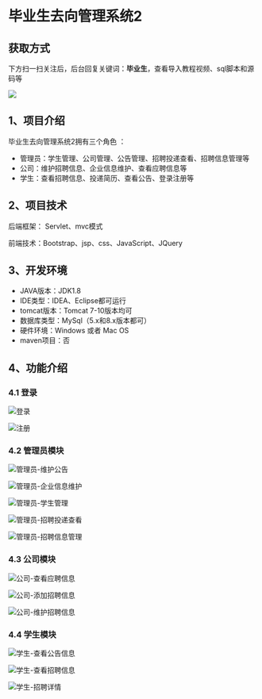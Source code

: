 # 毕业生去向管理系统2

## 获取方式

下方扫一扫关注后，后台回复关键词：**毕业生**，查看导入教程视频、sql脚本和源码等

 ![](https://www.codeshop.fun/Typora-Images/202205281253739.png)

## 1、项目介绍

毕业生去向管理系统2拥有三个角色 ：

- 管理员：学生管理、公司管理、公告管理、招聘投递查看、招聘信息管理等
- 公司：维护招聘信息、企业信息维护、查看应聘信息等
- 学生：查看招聘信息、投递简历、查看公告、登录注册等


## 2、项目技术

后端框架： Servlet、mvc模式

前端技术：Bootstrap、jsp、css、JavaScript、JQuery

## 3、开发环境

- JAVA版本：JDK1.8
- IDE类型：IDEA、Eclipse都可运行
- tomcat版本：Tomcat 7-10版本均可
- 数据库类型：MySql（5.x和8.x版本都可） 
- 硬件环境：Windows 或者 Mac OS
- maven项目：否


## 4、功能介绍

### 4.1 登录

![登录](https://www.codeshop.fun/Typora-Images/202207200031456.jpg)

![注册](https://www.codeshop.fun/Typora-Images/202207200031015.jpg)

### 4.2 管理员模块

![管理员-维护公告](https://www.codeshop.fun/Typora-Images/202207200031550.jpg)

![管理员-企业信息维护](https://www.codeshop.fun/Typora-Images/202207200031285.jpg)

![管理员-学生管理](https://www.codeshop.fun/Typora-Images/202207200031346.jpg)

![管理员-招聘投递查看](https://www.codeshop.fun/Typora-Images/202207200031455.jpg)

![管理员-招聘信息管理](https://www.codeshop.fun/Typora-Images/202207200031941.jpg)

### 4.3 公司模块

![公司-查看应聘信息](https://www.codeshop.fun/Typora-Images/202207200032953.jpg)

![公司-添加招聘信息](https://www.codeshop.fun/Typora-Images/202207200032843.jpg)

![公司-维护招聘信息](https://www.codeshop.fun/Typora-Images/202207200032851.jpg)

### 4.4 学生模块

![学生-查看公告信息](https://www.codeshop.fun/Typora-Images/202207200032263.jpg)

![学生-查看招聘信息](https://www.codeshop.fun/Typora-Images/202207200032641.jpg)

![学生-招聘详情](https://www.codeshop.fun/Typora-Images/202207200032455.jpg)

